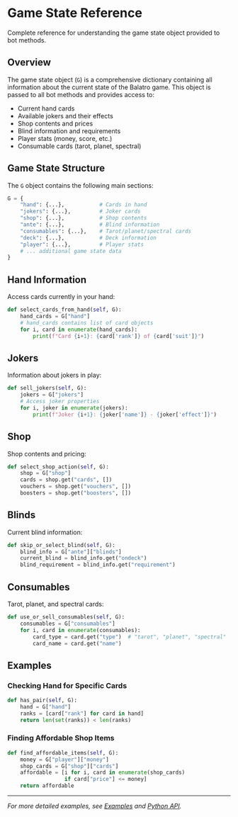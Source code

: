 # Game State Reference

Complete reference for understanding the game state object provided to bot methods.

## Overview

The game state object (`G`) is a comprehensive dictionary containing all information about the current state of the Balatro game. This object is passed to all bot methods and provides access to:

- Current hand cards
- Available jokers and their effects
- Shop contents and prices
- Blind information and requirements
- Player stats (money, score, etc.)
- Consumable cards (tarot, planet, spectral)

## Game State Structure

The `G` object contains the following main sections:

```python
G = {
    "hand": {...},           # Cards in hand
    "jokers": {...},         # Joker cards
    "shop": {...},           # Shop contents
    "ante": {...},           # Blind information
    "consumables": {...},    # Tarot/planet/spectral cards
    "deck": {...},           # Deck information
    "player": {...},         # Player stats
    # ... additional game state data
}
```

## Hand Information

Access cards currently in your hand:

```python
def select_cards_from_hand(self, G):
    hand_cards = G["hand"]
    # hand_cards contains list of card objects
    for i, card in enumerate(hand_cards):
        print(f"Card {i+1}: {card['rank']} of {card['suit']}")
```

## Jokers

Information about jokers in play:

```python
def sell_jokers(self, G):
    jokers = G["jokers"]
    # Access joker properties
    for i, joker in enumerate(jokers):
        print(f"Joker {i+1}: {joker['name']} - {joker['effect']}")
```

## Shop

Shop contents and pricing:

```python
def select_shop_action(self, G):
    shop = G["shop"]
    cards = shop.get("cards", [])
    vouchers = shop.get("vouchers", [])
    boosters = shop.get("boosters", [])
```

## Blinds

Current blind information:

```python
def skip_or_select_blind(self, G):
    blind_info = G["ante"]["blinds"]
    current_blind = blind_info.get("ondeck")
    blind_requirement = blind_info.get("requirement")
```

## Consumables

Tarot, planet, and spectral cards:

```python
def use_or_sell_consumables(self, G):
    consumables = G["consumables"]
    for i, card in enumerate(consumables):
        card_type = card.get("type")  # "tarot", "planet", "spectral"
        card_name = card.get("name")
```

## Examples

### Checking Hand for Specific Cards

```python
def has_pair(self, G):
    hand = G["hand"]
    ranks = [card["rank"] for card in hand]
    return len(set(ranks)) < len(ranks)
```

### Finding Affordable Shop Items

```python
def find_affordable_items(self, G):
    money = G["player"]["money"]
    shop_cards = G["shop"]["cards"]
    affordable = [i for i, card in enumerate(shop_cards) 
                  if card["price"] <= money]
    return affordable
```

---

*For more detailed examples, see [Examples](examples.md) and [Python API](python-api.md).* 